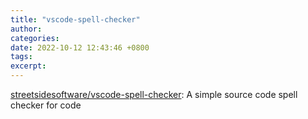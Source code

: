 ```yaml
---
title: "vscode-spell-checker"
author: 
categories: 
date: 2022-10-12 12:43:46 +0800
tags: 
excerpt: 
---
```






[streetsidesoftware/vscode-spell-checker](https://github.com/streetsidesoftware/vscode-spell-checker): A simple source code spell checker for code












